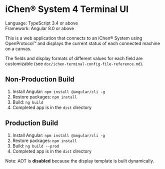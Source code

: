 iChen® System 4 Terminal UI
==========================

Language: TypeScript 3.4 or above  
Framework: Angular 8.0 or above

This is a web application that connects to an iChen® System using OpenProtocol™
and displays the current status of each connected machine on a canvas.

The fields and display formats of different values for each field are customizable
(see `doc/ichen-terminal-config-file-reference.md`).

Non-Production Build
-------------------

1. Install Angular: `npm install @angular/cli -g`
2. Restore packages: `npm install`
3. Build: `ng build`
4. Completed app is in the `dist` directory

Production Build
----------------

1. Install Angular: `npm install @angular/cli -g`
2. Restore packages: `npm install`
3. Build: `ng build --prod`
4. Completed app is in the `dist` directory

Note: AOT is **disabled** because the display template is built dynamically.

